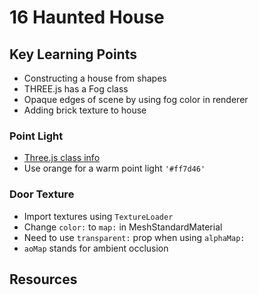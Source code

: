 # 16 Haunted House 

## Key Learning Points 
- Constructing a house from shapes 
- THREE.js has a Fog class 
- Opaque edges of scene by using fog color in renderer 
- Adding brick texture to house 

### Point Light 
- [Three.js class info](https://threejs.org/docs/#api/en/lights/PointLight)
- Use orange for a warm point light `'#ff7d46'`

### Door Texture 
- Import textures using `TextureLoader`
- Change `color:` to `map:` in MeshStandardMaterial 
- Need to use `transparent:` prop when using `alphaMap:`
- `aoMap` stands for ambient occlusion

## Resources 